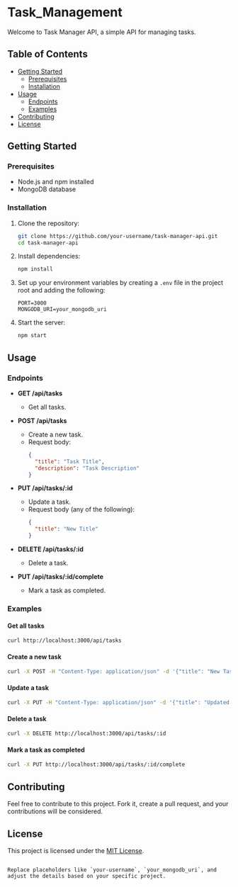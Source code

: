 # Task_Management

Welcome to Task Manager API, a simple API for managing tasks.

## Table of Contents
- [Getting Started](#getting-started)
  - [Prerequisites](#prerequisites)
  - [Installation](#installation)
- [Usage](#usage)
  - [Endpoints](#endpoints)
  - [Examples](#examples)
- [Contributing](#contributing)
- [License](#license)

## Getting Started

### Prerequisites
- Node.js and npm installed
- MongoDB database

### Installation
1. Clone the repository:
   ```bash
   git clone https://github.com/your-username/task-manager-api.git
   cd task-manager-api
   ```

2. Install dependencies:
   ```bash
   npm install
   ```

3. Set up your environment variables by creating a `.env` file in the project root and adding the following:
   ```env
   PORT=3000
   MONGODB_URI=your_mongodb_uri
   ```

4. Start the server:
   ```bash
   npm start
   ```

## Usage

### Endpoints

- **GET /api/tasks**
  - Get all tasks.

- **POST /api/tasks**
  - Create a new task.
  - Request body:
    ```json
    {
      "title": "Task Title",
      "description": "Task Description"
    }
    ```

- **PUT /api/tasks/:id**
  - Update a task.
  - Request body (any of the following):
    ```json
    {
      "title": "New Title"
    }
    ```

- **DELETE /api/tasks/:id**
  - Delete a task.

- **PUT /api/tasks/:id/complete**
  - Mark a task as completed.

### Examples

#### Get all tasks
```bash
curl http://localhost:3000/api/tasks
```

#### Create a new task
```bash
curl -X POST -H "Content-Type: application/json" -d '{"title": "New Task", "description": "Task Description"}' http://localhost:3000/api/tasks
```

#### Update a task
```bash
curl -X PUT -H "Content-Type: application/json" -d '{"title": "Updated Title"}' http://localhost:3000/api/tasks/:id
```

#### Delete a task
```bash
curl -X DELETE http://localhost:3000/api/tasks/:id
```

#### Mark a task as completed
```bash
curl -X PUT http://localhost:3000/api/tasks/:id/complete
```

## Contributing

Feel free to contribute to this project. Fork it, create a pull request, and your contributions will be considered.

## License

This project is licensed under the [MIT License](LICENSE).
```

Replace placeholders like `your-username`, `your_mongodb_uri`, and adjust the details based on your specific project.